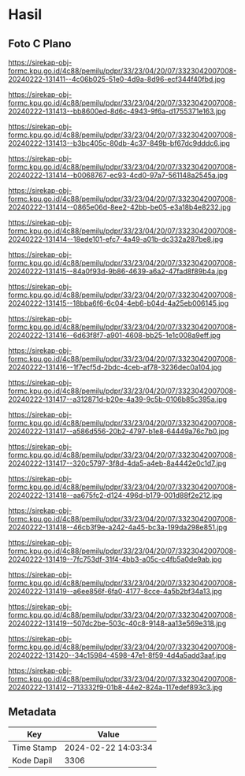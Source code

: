 # Hasil

## Foto C Plano

https://sirekap-obj-formc.kpu.go.id/4c88/pemilu/pdpr/33/23/04/20/07/3323042007008-20240222-131411--4c06b025-51e0-4d9a-8d96-ecf344f40fbd.jpg

https://sirekap-obj-formc.kpu.go.id/4c88/pemilu/pdpr/33/23/04/20/07/3323042007008-20240222-131413--bb8600ed-8d6c-4943-9f6a-d1755371e163.jpg

https://sirekap-obj-formc.kpu.go.id/4c88/pemilu/pdpr/33/23/04/20/07/3323042007008-20240222-131413--b3bc405c-80db-4c37-849b-bf67dc9dddc6.jpg

https://sirekap-obj-formc.kpu.go.id/4c88/pemilu/pdpr/33/23/04/20/07/3323042007008-20240222-131414--b0068767-ec93-4cd0-97a7-561148a2545a.jpg

https://sirekap-obj-formc.kpu.go.id/4c88/pemilu/pdpr/33/23/04/20/07/3323042007008-20240222-131414--0865e06d-8ee2-42bb-be05-e3a18b4e8232.jpg

https://sirekap-obj-formc.kpu.go.id/4c88/pemilu/pdpr/33/23/04/20/07/3323042007008-20240222-131414--18ede101-efc7-4a49-a01b-dc332a287be8.jpg

https://sirekap-obj-formc.kpu.go.id/4c88/pemilu/pdpr/33/23/04/20/07/3323042007008-20240222-131415--84a0f93d-9b86-4639-a6a2-47fad8f89b4a.jpg

https://sirekap-obj-formc.kpu.go.id/4c88/pemilu/pdpr/33/23/04/20/07/3323042007008-20240222-131415--18bba6f6-6c04-4eb6-b04d-4a25eb006145.jpg

https://sirekap-obj-formc.kpu.go.id/4c88/pemilu/pdpr/33/23/04/20/07/3323042007008-20240222-131416--6d63f8f7-a901-4608-bb25-1e1c008a9eff.jpg

https://sirekap-obj-formc.kpu.go.id/4c88/pemilu/pdpr/33/23/04/20/07/3323042007008-20240222-131416--1f7ecf5d-2bdc-4ceb-af78-3236dec0a104.jpg

https://sirekap-obj-formc.kpu.go.id/4c88/pemilu/pdpr/33/23/04/20/07/3323042007008-20240222-131417--a312871d-b20e-4a39-9c5b-0106b85c395a.jpg

https://sirekap-obj-formc.kpu.go.id/4c88/pemilu/pdpr/33/23/04/20/07/3323042007008-20240222-131417--a586d556-20b2-4797-b1e8-64449a76c7b0.jpg

https://sirekap-obj-formc.kpu.go.id/4c88/pemilu/pdpr/33/23/04/20/07/3323042007008-20240222-131417--320c5797-3f8d-4da5-a4eb-8a4442e0c1d7.jpg

https://sirekap-obj-formc.kpu.go.id/4c88/pemilu/pdpr/33/23/04/20/07/3323042007008-20240222-131418--aa675fc2-d124-496d-b179-001d88f2e212.jpg

https://sirekap-obj-formc.kpu.go.id/4c88/pemilu/pdpr/33/23/04/20/07/3323042007008-20240222-131418--46cb3f9e-a242-4a45-bc3a-199da298e851.jpg

https://sirekap-obj-formc.kpu.go.id/4c88/pemilu/pdpr/33/23/04/20/07/3323042007008-20240222-131419--7fc753df-31f4-4bb3-a05c-c4fb5a0de9ab.jpg

https://sirekap-obj-formc.kpu.go.id/4c88/pemilu/pdpr/33/23/04/20/07/3323042007008-20240222-131419--a6ee856f-6fa0-4177-8cce-4a5b2bf34a13.jpg

https://sirekap-obj-formc.kpu.go.id/4c88/pemilu/pdpr/33/23/04/20/07/3323042007008-20240222-131419--507dc2be-503c-40c8-9148-aa13e569e318.jpg

https://sirekap-obj-formc.kpu.go.id/4c88/pemilu/pdpr/33/23/04/20/07/3323042007008-20240222-131420--34c15984-4598-47e1-8f59-4d4a5add3aaf.jpg

https://sirekap-obj-formc.kpu.go.id/4c88/pemilu/pdpr/33/23/04/20/07/3323042007008-20240222-131412--713332f9-01b8-44e2-824a-117edef893c3.jpg


## Metadata

| Key        | Value               |
| ---------- | ------------------- |
| Time Stamp | 2024-02-22 14:03:34 |
| Kode Dapil | 3306                |




